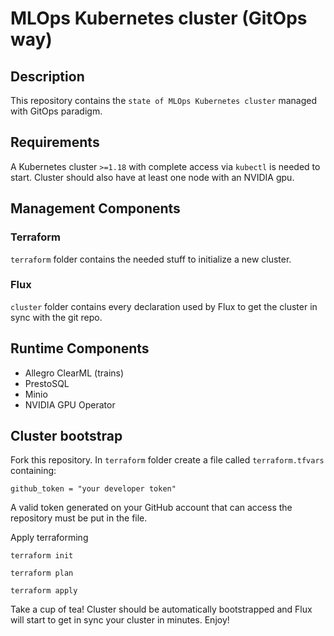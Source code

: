 # MLOps Kubernetes cluster (GitOps way)

## Description

This repository contains the `state of MLOps Kubernetes cluster` managed with GitOps paradigm.

## Requirements

A Kubernetes cluster `>=1.18` with complete access via `kubectl` is needed to start. 
Cluster should also have at least one node with an NVIDIA gpu.

## Management Components

### Terraform

`terraform` folder contains the needed stuff to initialize a new cluster.

### Flux

`cluster` folder contains every declaration used by Flux to get the cluster in sync with the git repo.

## Runtime Components

* Allegro ClearML (trains)
* PrestoSQL
* Minio
* NVIDIA GPU Operator

## Cluster bootstrap

Fork this repository.
In `terraform` folder create a file called `terraform.tfvars` containing:
```
github_token = "your developer token"
```
A valid token generated on your GitHub account that can access the repository must be put in the file.

Apply terraforming
```
terraform init

terraform plan

terraform apply
```
Take a cup of tea! Cluster should be automatically bootstrapped and Flux will start to get in sync your cluster in minutes.
Enjoy!

